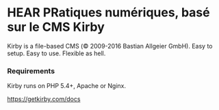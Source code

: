 # HEAR PRatiques numériques, basé sur le CMS Kirby

Kirby is a file-based CMS (© 2009-2016 Bastian Allgeier GmbH).
Easy to setup. Easy to use. Flexible as hell.



### Requirements

Kirby runs on PHP 5.4+, Apache or Nginx.

<https://getkirby.com/docs>

